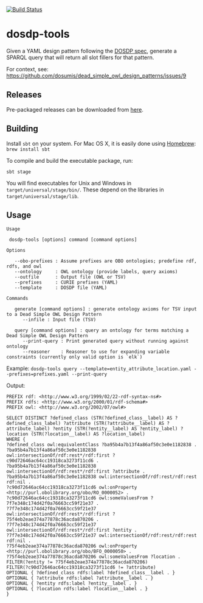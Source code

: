 [![Build Status](https://travis-ci.org/INCATools/dosdp-tools.svg?branch=master)](https://travis-ci.org/INCATools/dosdp-tools)

# dosdp-tools

Given a YAML design pattern following the [DOSDP spec](https://github.com/dosumis/dead_simple_owl_design_patterns), generate a SPARQL query that will return all slot fillers for that pattern.

For context, see:
https://github.com/dosumis/dead_simple_owl_design_patterns/issues/9

## Releases
Pre-packaged releases can be downloaded from [here](https://github.com/balhoff/dosdp-tools/releases).

## Building

Install `sbt` on your system. For Mac OS X, it is easily done using [Homebrew](http://brew.sh): `brew install sbt`

To compile and build the executable package, run:

`sbt stage`

You will find executables for Unix and Windows in `target/universal/stage/bin/`. These depend on the libraries in `target/universal/stage/lib`.

## Usage

```
Usage

 dosdp-tools [options] command [command options]

Options

   --obo-prefixes : Assume prefixes are OBO ontologies; predefine rdf, rdfs, and owl
   --ontology     : OWL ontology (provide labels, query axioms)
   --outfile      : Output file (OWL or TSV)
   --prefixes     : CURIE prefixes (YAML)
   --template     : DOSDP file (YAML)

Commands

   generate [command options] : generate ontology axioms for TSV input to a Dead Simple OWL Design Pattern
      --infile : Input file (TSV)

   query [command options] : query an ontology for terms matching a Dead Simple OWL Design Pattern
      --print-query : Print generated query without running against ontology
      --reasoner    : Reasoner to use for expanding variable constraints (currently only valid option is `elk`)
```

Example: `dosdp-tools query --template=entity_attribute_location.yaml --prefixes=prefixes.yaml --print-query`

Output:
```sparql
PREFIX rdf: <http://www.w3.org/1999/02/22-rdf-syntax-ns#>
PREFIX rdfs: <http://www.w3.org/2000/01/rdf-schema#>
PREFIX owl: <http://www.w3.org/2002/07/owl#>

SELECT DISTINCT ?defined_class (STR(?defined_class__label) AS ?defined_class_label) ?attribute (STR(?attribute__label) AS ?attribute_label) ?entity (STR(?entity__label) AS ?entity_label) ?location (STR(?location__label) AS ?location_label)
WHERE {
?defined_class owl:equivalentClass ?ba95b4a7b13f4a86af50c3e0e1182838 .
?ba95b4a7b13f4a86af50c3e0e1182838 owl:intersectionOf/rdf:rest*/rdf:first ?c90d72646ac64cc19318ca3273f11cd6 .
?ba95b4a7b13f4a86af50c3e0e1182838 owl:intersectionOf/rdf:rest*/rdf:first ?attribute .
?ba95b4a7b13f4a86af50c3e0e1182838 owl:intersectionOf/rdf:rest/rdf:rest rdf:nil .
?c90d72646ac64cc19318ca3273f11cd6 owl:onProperty <http://purl.obolibrary.org/obo/RO_0000052> .
?c90d72646ac64cc19318ca3273f11cd6 owl:someValuesFrom ?7f7e348c174d42f0a76663cc59f21e37 .
?7f7e348c174d42f0a76663cc59f21e37 owl:intersectionOf/rdf:rest*/rdf:first ?75f4eb2eae374a77878c36acda870206 .
?7f7e348c174d42f0a76663cc59f21e37 owl:intersectionOf/rdf:rest*/rdf:first ?entity .
?7f7e348c174d42f0a76663cc59f21e37 owl:intersectionOf/rdf:rest/rdf:rest rdf:nil .
?75f4eb2eae374a77878c36acda870206 owl:onProperty <http://purl.obolibrary.org/obo/BFO_0000050> .
?75f4eb2eae374a77878c36acda870206 owl:someValuesFrom ?location .
FILTER(?entity != ?75f4eb2eae374a77878c36acda870206)
FILTER(?c90d72646ac64cc19318ca3273f11cd6 != ?attribute)
OPTIONAL { ?defined_class rdfs:label ?defined_class__label . }
OPTIONAL { ?attribute rdfs:label ?attribute__label . }
OPTIONAL { ?entity rdfs:label ?entity__label . }
OPTIONAL { ?location rdfs:label ?location__label . }
}
```
